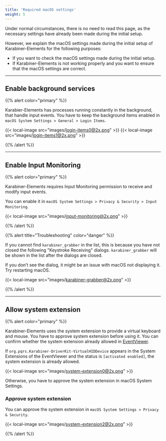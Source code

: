```yaml
---
title: 'Required macOS settings'
weight: 5
---
```


Under normal circumstances, there is no need to read this page, as the necessary settings have already been made during the initial setup.

However, we explain the macOS settings made during the initial setup of Karabiner-Elements for the following purposes:

-   If you want to check the macOS settings made during the initial setup.
-   If Karabiner-Elements is not working properly and you want to ensure that the macOS settings are correct.

---

## Enable background services

{{% alert color="primary" %}}

Karabier-Elements has processes running constantly in the background, that handle input events.
You have to keep the background items enabled in `macOS System Settings > General > Login Items`.

{{< local-image src="images/login-items0@2x.png" >}}
{{< local-image src="images/login-items1@2x.png" >}}

{{% /alert %}}

---

## Enable Input Monitoring

{{% alert color="primary" %}}

Karabiner-Elements requires Input Monitoring permission to receive and modify input events.

You can enable it in `macOS System Settings > Privacy & Security > Input Monitoring`.

{{< local-image src="images/input-monitoring@2x.png" >}}

{{% /alert %}}

{{% alert title="Troubleshooting" color="danger" %}}

If you cannot find `karabiner_grabber` in the list, this is because you have not closed the following "Keystroke Receiving" dialogs.
`karabiner_grabber` will be shown in the list after the dialogs are closed.

If you don’t see the dialog, it might be an issue with macOS not displaying it. Try restarting macOS.​

{{< local-image src="images/karabiner-grabber@2x.png" >}}

{{% /alert %}}

---

## Allow system extension

{{% alert color="primary" %}}

Karabiner-Elements uses the system extension to provide a virtual keyboard and mouse.
You have to approve system extension before using it.
You can confirm whether the system extension already allowed in [EventViewer](/docs/manual/operation/eventviewer/).

If `org.pqrs.Karabiner-DriverKit-VirtualHIDDevice` appears in the System Extensions of the EventViewer and the status is `[activated enabled]`, the system extension is already allowed.

{{< local-image src="images/system-extension0@2x.png" >}}

Otherwise, you have to approve the system extension in macOS System Settings.

### Approve system extension

You can approve the system extension in `macOS System Settings > Privacy & Security`.

{{< local-image src="images/system-extension2@2x.png" >}}

{{% /alert %}}
